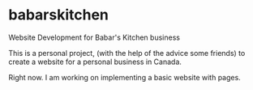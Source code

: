 # babarskitchen
Website Development for Babar's Kitchen business

This is a personal project, (with the help of the advice some friends) to create a website for a personal business in Canada.

Right now. I am working on implementing a basic website with pages.
